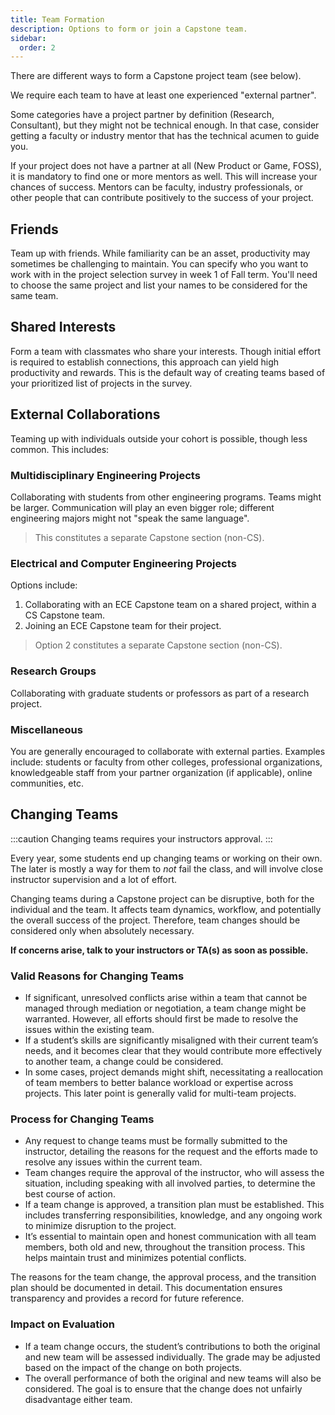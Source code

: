 ```yaml
---
title: Team Formation
description: Options to form or join a Capstone team.
sidebar:
  order: 2
---
```


There are different ways to form a Capstone project team (see below).

We require each team to have at least one experienced "external partner".

Some categories have a project partner by definition (Research, Consultant), but they might not be technical enough. In that case, consider getting a faculty or industry mentor that has the technical acumen to guide you.

If your project does not have a partner at all (New Product or Game, FOSS), it is mandatory to find one or more mentors as well. This will increase your chances of success. Mentors can be faculty, industry professionals, or other people that can contribute positively to the success of your project.

## Friends

Team up with friends. While familiarity can be an asset, productivity may sometimes be challenging to maintain. You can specify who you want to work with in the project selection survey in week 1 of Fall term. You'll need to choose the same project and list your names to be considered for the same team.

## Shared Interests

Form a team with classmates who share your interests. Though initial effort is required to establish connections, this approach can yield high productivity and rewards. This is the default way of creating teams based of your prioritized list of projects in the survey.

## External Collaborations

Teaming up with individuals outside your cohort is possible, though less common. This includes:

### Multidisciplinary Engineering Projects

Collaborating with students from other engineering programs. Teams might be larger. Communication will play an even bigger role; different engineering majors might not "speak the same language".

> This constitutes a separate Capstone section (non-CS).

### Electrical and Computer Engineering Projects

Options include:

1. Collaborating with an ECE Capstone team on a shared project, within a CS Capstone team.
2. Joining an ECE Capstone team for their project.

> Option 2 constitutes a separate Capstone section (non-CS).

### Research Groups

Collaborating with graduate students or professors as part of a research project.

### Miscellaneous

You are generally encouraged to collaborate with external parties. Examples include: students or faculty from other colleges, professional organizations, knowledgeable staff from your partner organization (if applicable), online communities, etc.

## Changing Teams

:::caution
Changing teams requires your instructors approval.
:::

Every year, some students end up changing teams or working on their own. The later is mostly a way for them to *not* fail the class, and will involve close instructor supervision and a lot of effort.

Changing teams during a Capstone project can be disruptive, both for the individual and the team. It affects team dynamics, workflow, and potentially the overall success of the project. Therefore, team changes should be considered only when absolutely necessary.

**If concerns arise, talk to your instructors or TA(s) as soon as possible.**

### Valid Reasons for Changing Teams

- If significant, unresolved conflicts arise within a team that cannot be managed through mediation or negotiation, a team change might be warranted. However, all efforts should first be made to resolve the issues within the existing team.
- If a student’s skills are significantly misaligned with their current team’s needs, and it becomes clear that they would contribute more effectively to another team, a change could be considered.
- In some cases, project demands might shift, necessitating a reallocation of team members to better balance workload or expertise across projects. This later point is generally valid for multi-team projects.

### Process for Changing Teams

- Any request to change teams must be formally submitted to the instructor, detailing the reasons for the request and the efforts made to resolve any issues within the current team.
- Team changes require the approval of the instructor, who will assess the situation, including speaking with all involved parties, to determine the best course of action.
- If a team change is approved, a transition plan must be established. This includes transferring responsibilities, knowledge, and any ongoing work to minimize disruption to the project.
- It’s essential to maintain open and honest communication with all team members, both old and new, throughout the transition process. This helps maintain trust and minimizes potential conflicts.

The reasons for the team change, the approval process, and the transition plan should be documented in detail. This documentation ensures transparency and provides a record for future reference.

### Impact on Evaluation

- If a team change occurs, the student’s contributions to both the original and new team will be assessed individually. The grade may be adjusted based on the impact of the change on both projects.
- The overall performance of both the original and new teams will also be considered. The goal is to ensure that the change does not unfairly disadvantage either team.
